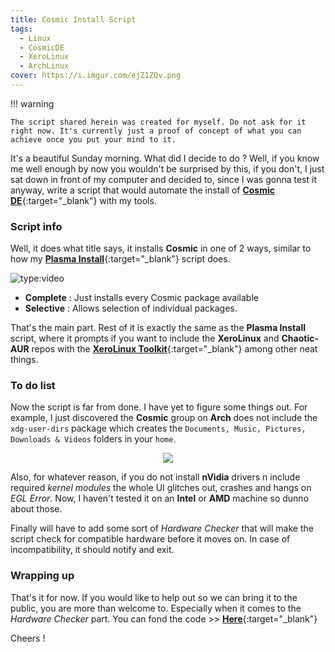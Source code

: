 ```yaml
---
title: Cosmic Install Script
tags:
  - Linux
  - CosmicDE
  - XeroLinux
  - ArchLinux
cover: https://i.imgur.com/ejZ1ZQv.png
---
```


!!! warning

    The script shared herein was created for myself. Do not ask for it right now. It's currently just a proof of concept of what you can achieve once you put your mind to it.

It's a beautiful Sunday morning. What did I decide to do ? Well, if you know me well enough by now you wouldn't be surprised by this, if you don't, I just sat down in front of my computer and decided to, since I was gonna test it anyway, write a script that would automate the install of [**Cosmic DE**](https://xerolinux.xyz/posts/arch-cosmic/){:target="_blank"} with my tools.

### Script info

Well, it does what title says, it installs **Cosmic** in one of 2 ways, similar to how my [**Plasma Install**](https://xerolinux.xyz/news/xerolinux-plasma/){:target="_blank"} script does.

![type:video](https://www.youtube.com/embed/v0UPif52i5A)

- **Complete** : Just installs every Cosmic package available
- **Selective** : Allows selection of individual packages.

That's the main part. Rest of it is exactly the same as the **Plasma Install** script, where it prompts if you want to include the **XeroLinux** and **Chaotic-AUR** repos with the [**XeroLinux Toolkit**](https://wiki.xerolinux.xyz/xlapit/){:target="_blank"} among other neat things.

### To do list

Now the script is far from done. I have yet to figure some things out. For example, I just discovered the **Cosmic** group on **Arch** does not include the `xdg-user-dirs` package which creates the `Documents, Music, Pictures, Downloads & Videos` folders in your `home`.

<p align="center">
  <img src="https://i.imgur.com/MY5yecT.png">
</p>

Also, for whatever reason, if you do not install **nVidia** drivers n include required *kernel modules* the whole UI glitches out, crashes and hangs on *EGL Error*. Now, I haven't tested it on an **Intel** or **AMD** machine so dunno about those.

Finally will have to add some sort of *Hardware Checker* that will make the script check for compatible hardware before it moves on. In case of incompatibility, it should notify and exit.

### Wrapping up

That's it for now. If you would like to help out so we can bring it to the public, you are more than welcome to. Especially when it comes to the *Hardware Checker* part. You can fond the code >> [**Here**](https://github.com/xerolinux/xero-plasma/blob/main/xero-cosmic.sh){:target="_blank"}

Cheers !


